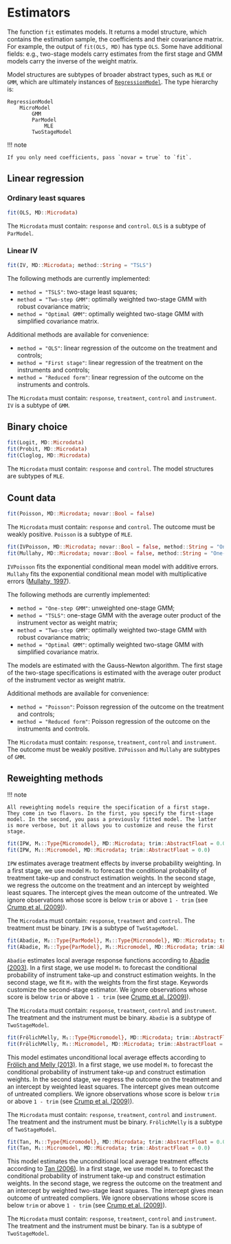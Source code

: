 # Estimators

The function `fit` estimates models. It returns a model structure, which contains the estimation sample, the coefficients and their covariance matrix. For example, the output of `fit(OLS, MD)` has type `OLS`. Some have additional fields: e.g., two-stage models carry estimates from the first stage and GMM models carry the inverse of the weight matrix.

Model structures are subtypes of broader abstract types, such as `MLE` or `GMM`, which are ultimately instances of [`RegressionModel`](http://juliastats.github.io/StatsBase.jl/stable/statmodels.html). The type hierarchy is:

```
RegressionModel
    MicroModel
        GMM
        ParModel
            MLE
        TwoStageModel
```

!!! note

    If you only need coefficients, pass `novar = true` to `fit`.

## Linear regression

### Ordinary least squares

```julia
fit(OLS, MD::Microdata)
```

The `Microdata` must contain: `response` and `control`. `OLS` is a subtype of `ParModel`.

### Linear IV

```julia
fit(IV, MD::Microdata; method::String = "TSLS")
```

The following methods are currently implemented:

- `method = "TSLS"`: two-stage least squares;
- `method = "Two-step GMM"`: optimally weighted two-stage GMM with robust covariance matrix;
- `method = "Optimal GMM"`: optimally weighted two-stage GMM with simplified covariance matrix.

Additional methods are available for convenience:

- `method = "OLS"`: linear regression of the outcome on the treatment and controls;
- `method = "First stage"`: linear regression of the treatment on the instruments and controls;
- `method = "Reduced form"`: linear regression of the outcome on the instruments and controls.

The `Microdata` must contain: `response`, `treatment`, `control` and `instrument`. `IV` is a subtype of `GMM`.

## Binary choice

```julia
fit(Logit, MD::Microdata)
fit(Probit, MD::Microdata)
fit(Cloglog, MD::Microdata)
```

The `Microdata` must contain: `response` and `control`. The model structures are subtypes of `MLE`.

## Count data

```julia
fit(Poisson, MD::Microdata; novar::Bool = false)
```

The `Microdata` must contain: `response` and `control`. The outcome must be weakly positive. `Poisson` is a subtype of `MLE`.

```julia
fit(IVPoisson, MD::Microdata; novar::Bool = false, method::String = "One-step GMM")
fit(Mullahy, MD::Microdata; novar::Bool = false, method::String = "One-step GMM")
```

`IVPoisson` fits the exponential conditional mean model with additive errors. `Mullahy` fits the exponential conditional mean model with multiplicative errors ([Mullahy, 1997](http://www.jstor.org/stable/2951410)).

The following methods are currently implemented:

- `method = "One-step GMM"`: unweighted one-stage GMM;
- `method = "TSLS"`: one-stage GMM with the average outer product of the instrument vector as weight matrix;
- `method = "Two-step GMM"`: optimally weighted two-stage GMM with robust covariance matrix;
- `method = "Optimal GMM"`: optimally weighted two-stage GMM with simplified covariance matrix.

The models are estimated with the Gauss–Newton algorithm. The first stage of the two-stage specifications is estimated with the average outer product of the instrument vector as weight matrix.

Additional methods are available for convenience:

- `method = "Poisson"`: Poisson regression of the outcome on the treatment and controls;
- `method = "Reduced form"`: Poisson regression of the outcome on the instruments and controls.

The `Microdata` must contain: `response`, `treatment`, `control` and `instrument`. The outcome must be weakly positive. `IVPoisson` and `Mullahy` are subtypes of `GMM`.

## Reweighting methods

!!! note

    All reweighting models require the specification of a first stage. They come in two flavors. In the first, you specify the first-stage model. In the second, you pass a previously fitted model. The latter is more verbose, but it allows you to customize and reuse the first stage.

```julia
fit(IPW, M₁::Type{Micromodel}, MD::Microdata; trim::AbstractFloat = 0.0)
fit(IPW, M₁::Micromodel, MD::Microdata; trim::AbstractFloat = 0.0)
```

`IPW` estimates average treatment effects by inverse probability weighting. In a first stage, we use model `M₁` to forecast the conditional probability of treatment take-up and construct estimation weights. In the second stage, we regress the outcome on the treatment and an intercept by weighted least squares. The intercept gives the mean outcome of the untreated. We ignore observations whose score is below `trim` or above `1 - trim` (see [Crump et al. (2009)](http://jstor.org/stable/27798811)).

The `Microdata` must contain: `response`, `treatment` and `control`. The treatment must be binary. `IPW` is a subtype of `TwoStageModel`.

```julia
fit(Abadie, M₂::Type{ParModel}, M₁::Type{Micromodel}, MD::Microdata; trim::AbstractFloat = 0.0, kwargs...)
fit(Abadie, M₂::Type{ParModel}, M₁::Micromodel, MD::Microdata; trim::AbstractFloat = 0.0 kwargs...)
```

`Abadie` estimates local average response functions according to [Abadie (2003)](https://www.sciencedirect.com/science/article/pii/S0304407602002014). In a first stage, we use model `M₁` to forecast the conditional probability of instrument take-up and construct estimation weights. In the second stage, we fit `M₂` with the weights from the first stage. Keywords customize the second-stage estimator. We ignore observations whose score is below `trim` or above `1 - trim` (see [Crump et al. (2009)](http://jstor.org/stable/27798811)).

The `Microdata` must contain: `response`, `treatment`, `control` and `instrument`. The treatment and the instrument must be binary. `Abadie` is a subtype of `TwoStageModel`.

```julia
fit(FrölichMelly, M₁::Type{Micromodel}, MD::Microdata; trim::AbstractFloat = 0.0)
fit(FrölichMelly, M₁::Micromodel, MD::Microdata; trim::AbstractFloat = 0.0)
```

This model estimates unconditional local average effects according to [Frölich and Melly (2013)](http://doi.org/10.1080/07350015.2013.803869). In a first stage, we use model `M₁` to forecast the conditional probability of instrument take-up and construct estimation weights. In the second stage, we regress the outcome on the treatment and an intercept by weighted least squares. The intercept gives mean outcome of untreated compliers. We ignore observations whose score is below `trim` or above `1 - trim` (see [Crump et al. (2009)](http://jstor.org/stable/27798811)).

The `Microdata` must contain: `response`, `treatment`, `control` and `instrument`. The treatment and the instrument must be binary. `FrölichMelly` is a subtype of `TwoStageModel`.

```julia
fit(Tan, M₁::Type{Micromodel}, MD::Microdata; trim::AbstractFloat = 0.0)
fit(Tan, M₁::Micromodel, MD::Microdata; trim::AbstractFloat = 0.0)
```

This model estimates the unconditional local average treatment effects according to
[Tan (2006)](http://doi.org/10.1198/016214505000001366). In a first stage, we use model `M₁` to forecast the conditional probability of instrument take-up and construct estimation weights. In the second stage, we regress the outcome on the treatment and an intercept by weighted two-stage least squares. The intercept gives mean outcome of untreated compliers. We ignore observations whose score is below `trim` or above `1 - trim` (see [Crump et al. (2009)](http://jstor.org/stable/27798811)).

The `Microdata` must contain: `response`, `treatment`, `control` and `instrument`. The treatment and the instrument must be binary. `Tan` is a subtype of `TwoStageModel`.